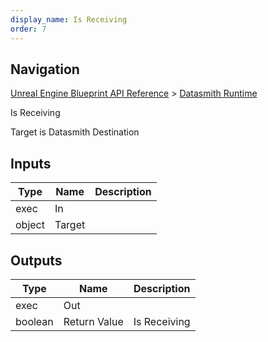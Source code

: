```yaml
---
display_name: Is Receiving
order: 7
---
```

## Navigation

[Unreal Engine Blueprint API Reference](https://dev.epicgames.com/documentation/en-us/unreal-engine/BlueprintAPI) > [Datasmith Runtime](https://dev.epicgames.com/documentation/en-us/unreal-engine/BlueprintAPI/DatasmithRuntime)

Is Receiving

Target is Datasmith Destination

## Inputs

| Type | Name | Description |
| --- | --- | --- |
| exec | In |  |
| object | Target |  |

## Outputs

| Type | Name | Description |
| --- | --- | --- |
| exec | Out |  |
| boolean | Return Value | Is Receiving |
